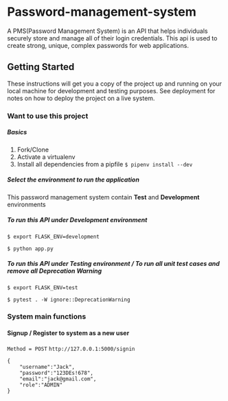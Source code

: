 # Password-management-system
A PMS(Password Management System) is an API that helps individuals securely store and manage all of their login credentials. This api is used to create strong, unique, complex passwords for web applications. 

## Getting Started
These instructions will get you a copy of the project up and running on your local machine for development and testing purposes. See deployment for notes on how to deploy the project on a live system.

### Want to use this project
##### Basics
1. Fork/Clone
2. Activate a virtualenv
3. Install all dependencies from a pipfile
`$ pipenv install --dev`

##### Select the environment to run the application
This password management system  contain **Test** and **Development** environments

##### To run this API under Development environment

    $ export FLASK_ENV=development 

    $ python app.py 

##### To run this API under Testing environment / To run all unit test cases and remove all Deprecation Warning 

    $ export FLASK_ENV=test

    $ pytest . -W ignore::DeprecationWarning

### System main functions

#### Signup / Register to system as a new user
`Method = POST`     `http://127.0.0.1:5000/signin`


    {
    	"username":"Jack",
    	"password":"123DEs!678",
    	"email":"jack@gmail.com",
    	"role":"ADMIN"
    }
